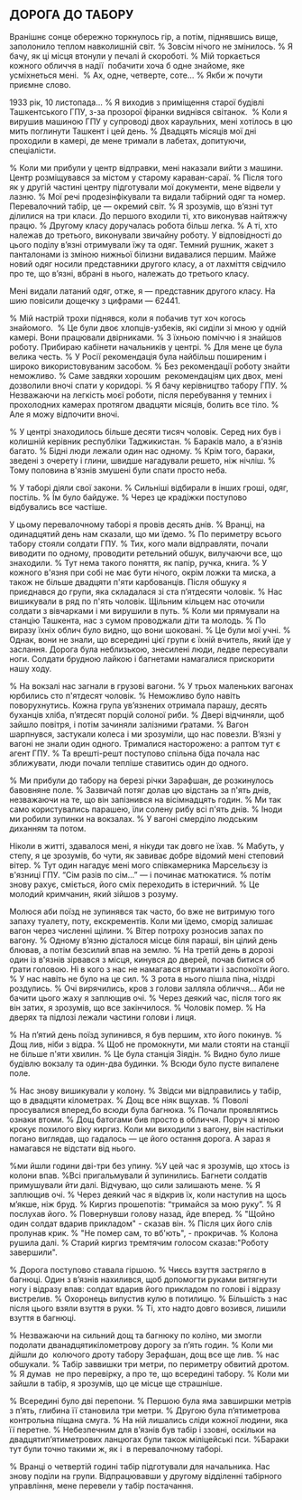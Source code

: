## ДОРОГА ДО ТАБОРУ

Вранішнє сонце обережно торкнулось гір, а потім, піднявшись вище, заполонило теплом навколишній світ.
% Зовсім нічого не змінилось.
% Я бачу, як ці місця втонули у печалі й скороботі.
% Мій торкається кожного обличчя в надії  побачити хоча б одне знайоме, яке усміхнеться мені. 
% Ах, одне, четверте, соте...
% Якби ж почути приємне слово.

1933 рік, 10 листопада...
% Я виходив з приміщення старої будівлі Ташкентського ГПУ, з-за прозорої фіранки виднівся світанок. 
% Коли я вирушив машиною ГПУ у супроводі двох караульних, мені хотілось в цю мить поглинути Ташкент і цей день.
% Двадцять місяців мої дні проходили в камері, де мене тримали в лабетах, допитуючи, спеціалісти.

% Коли ми прибули у центр відправки, мені наказали вийти з машини.
Центр розміщувався за містом у старому караван-сараї.
% Після того як у другій частині центру підготували мої документи, мене відвели у лазню.
% Мої речі продезінфікували та видали табірний одяг та номер.
Перевалочний табір, це — окремий світ.
% Я зрозумів, що в’язні тут ділилися на три класи.
До першого входили ті, хто виконував найтяжчу працю.
% Другому класу доручалась робота більш легка.
% А ті, хто належав до третього, виконували звичайну роботу.
У відповідності до цього поділу в’язні отримували їжу та одяг.
Темний рушник, жакет з панталонами із зміною нижньої білизни видавалися першим.
Майже новий одяг носили представники другого класу, а от лахміття свідчило про те, що в’язні, вбрані в нього, належать до третього класу.

Мені видали латаний одяг, отже, я — представник другого класу.
На шию повісили дощечку з цифрами — 62441.

% Мій настрій трохи піднявся, коли я побачив тут хоч когось знайомого. 
% Це були двоє хлопців-узбеків, які сиділи зі мною у одній камері.
Вони працювали двірниками.
% З їхньою поміччю і я знайшов роботу.
Прибираю кабінети начальників у центрі.
% Для мене це була велика честь.
% У Росії рекомендація була найбільш поширеним і широко використовуваним засобом.
% Без рекомендації роботу знайти неможливо.
% Саме завдяки хорошим  рекомендаціям цих двох, мені дозволили вночі спати у коридорі.
% Я бачу керівництво табору ГПУ.
% Незважаючи на легкість моєї роботи, після перебування у темних і прохолодних камерах протягом двадцяти місяців, болить все тіло.
% Але я можу відпочити вночі.

% У центрі знаходилось більше десяти тисяч чоловік.
Серед них був і колишній керівник республіки Таджикистан.
% Бараків мало, а в'язнів багато.
% Бідні люди лежали один нас одному.
% Крім того, бараки, зведені з очерету і глини, швидше нагадували решето, ніж нічліш.
% Тому половина в'язнів змушені були спати просто неба.

% У таборі діяли свої закони.
% Cильніші відбирали в інших гроші, одяг, постіль.
% Їм було байдуже.
% Через це крадіжки поступово відбувались все частіше.

У цьому перевалочному таборі я провів десять днів.
% Вранці, на одинадцятий день нам сказали, що ми їдемо.
% По периметру всього табору стояли солдати ГПУ.
% Тих, кого мали відправляти, почали виводити по одному, проводити ретельний обшук, вилучаючи все, що знаходили.
% Тут нема такого поняття, як папір, ручка, книга.
% У кожного в'язня при собі не має бути нічого, окрім ложки та миска, а також не більше двадцяти п'яти карбованців.
Після обшуку я приєднався до групи, яка складалася зі ста п’ятдесяти чоловік.
% Нас вишикували в ряд по п'ять чоловік.
Щільним кільцем нас оточили солдати з вівчарками і ми вирушили в путь.
% Коли ми прямували на станцію Ташкента, нас з сумом проводжали діти та молодь.
% По виразу їхніх облич було видно, що вони шоковані.
% Це були мої учні.
% Однак, вони не знали, що всередині цієї групи є їхній вчитель, який їде у заслання.
Дорога була неблизькою, знесилені люди, ледве пересували ноги.
Солдати брудною лайкою і багнетами намагалися прискорити нашу ходу.

% На вокзалі нас загнали в грузові вагони.
% У трьох маленьких вагонах юрбились сто п'ятдесят чоловік.
% Неможливо було навіть поворухнутись.
Кожна група ув’язнених отримала парашу, десять буханців хліба, п’ятдесят порцій солоної риби.
% Двері відчиняли, щоб зайшло повітря, і потім зачиняли залізними ґратами.
% Вагон шарпнувся, застукали колеса і ми зрозуміли, що нас повезли.
В’язні у вагоні не знали один одного.
Трималися насторожено: а раптом тут є агент ГПУ.
% Та врешті-решт поступово спільна біда почала нас зближувати, люди почали тепліше ставитись один до одного.

% Ми прибули до табору на березі річки Зарафшан, де розкинулось бавовняне поле.
% Зазвичай потяг долав цю відстань за п'ять днів, незважаючи на те, що він запізнився на вісімнадцять годин.
% Ми так само користувались парашею, їли солену рибу всі п'ять днів.
% Іноди ми робили зупинки на вокзалах.
% У вагоні смерділо людським диханням та потом.

Ніколи в житті, здавалося мені, я нікуди так довго не їхав.
% Мабуть, у степу, я це зрозумів, бо чути, як завиває добре відомий мені степовий вітер.
% Тут один нагадує мені мого співкамерника Марсельєзу із в'язниці ГПУ.
“Сім разів по сім...” — і починає матюкатися.
% потім знову рахує, сміється, його сміх переходить в істеричний.
% Це молодий кримчанин, який зійшов з розуму.

Молюся аби поїзд не зупинявся так часто, бо вже не витримую того запаху туалету, поту, екскрементів.
Коли ми їдемо, сморід залишає вагон через численні щілини.
% Вітер потроху розносив запах по вагону.
% Одному в’язню дісталося місце біля параші, він цілий день блював, а потім безсилий впав на землю.
% На третій день в дорозі один із в'язнів зірвався з місця, кинувся до дверей, почав битися об ґрати головою.
Ні в кого з нас не намагався втримати і заспокоїти його.
% У нас навіть не було на це сил.
% З рота в нього пішла піна, ніздрі роздулись.
% Очі вирячились, кров з голови залляла обличчя...
Аби не бачити цього жаху я заплющив очі.
% Через деякий час, після того як він затих, я зрозумів, що все закінчилося.
% Чоловік помер.
% На дверях та підлозі лежали частини голови і лиця.

% На п’ятий день поїзд зупинився, я був першим, хто його покинув.
% Дощ лив, ніби з відра.
% Щоб не промокнути, ми мали стояти на станції не більше п'яти хвилин.
% Це була станція Зіядін.
% Видно було лише будівлю вокзалу та один-два будинки.
% Всюди було пусте випалене поле.

% Нас знову вишикували у колону.
% Звідси ми відправились у табір, що в двадцяти кілометрах.
% Дощ все ніяк вщухав.
% Поволі просувалися вперед,бо всюди була багнюка.
% Почали проявлятись ознаки втоми.
% Дощ батогами бив просто в обличчя.
Поруч зі мною крокує похилого віку киргиз.
Коли ми виходили з вагону, він настільки погано виглядав, що гадалось — це його остання дорога.
А зараз я намагався не відстати від нього.

%ми йшли години дві-три без упину.
%У цей час я зрозумів, що хтось із колони впав.
%Всі пригальмували й зупинились.
Багнети солдатів примушували йти далі.
Відчуваю, що сили залишають мене.
% Я заплющив очі.
% Через деякий час я відкрив їх, коли наступив на щось м’якше, ніж бруд.
% Киргиз прошепотів: “тримайся за мою руку”.
% Я послухав його.
% Повернувши голову назад, йде вперед.
% "Щойно один солдат вдарив прикладом" - сказав він.
% Після цих його слів пролунав крик.
% "Не помер сам, то вб'ють", - прокричав.
% Колона рушила далі.
% Cтарий киргиз тремтячим голосом сказав:"Роботу завершили".

% Дорога поступово ставала гіршою.
% Чиєсь взуття застрягло в багнюці.
Один з в’язнів нахилився, щоб допомогти руками витягнути ногу і відразу впав: солдат вдарив його прикладом по голові і відразу вистрелив.
% Охоронець випустив кулю в потилицю.
% Більшість з нас після цього взяли взуття в руки.
% Ті, хто надто довго возився, лишили взуття в багнюці.

% Незважаючи на сильний дощ та багнюку по коліно, ми змогли подолати дванадцятикілометрову дорогу за п’ять годин.
% Коли ми дійшли до  колючого дроту табору Зерафшан, дощ все ще лив.
% нас обшукали.
% Табір заввишки три метри, по периметру обвитий дротом.
% Я думав  не про перевірку, а про те, що всередині табору.
% Коли ми зайшли в табір, я зрозумів, що це місце ще страшніше.

% Всередині було дві перепони.
% Першою була яма завширшки метрів з п’ять, глибина її становила три метри.
% Другою була п’ятиметрова контрольна піщана смуга.
% На ній лишались сліди кожної людини, яка її перетне.
% Небезпечним для в’язнів був табір і ззовні, оскільки на двадцятип’ятиметрових ланцюгах були також міліцейські пси.
%Бараки тут були точно такими ж, як і  в перевалочному таборі.

% Вранці о четвертій годині табір підготували для начальника.
Нас знову поділи на групи.
Відпрацювавши у другому відділенні табірного управління, мене перевели у табір постачання.
